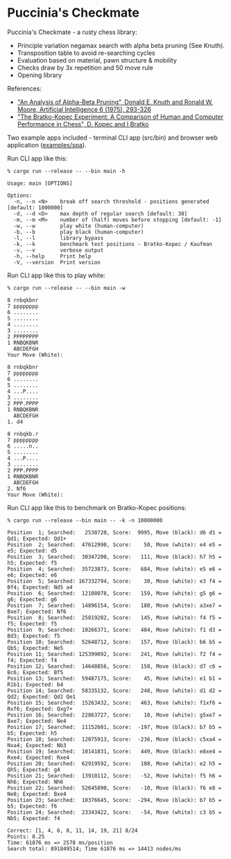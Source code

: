 # Puccinia's Checkmate

Puccinia's Checkmate - a rusty chess library:
* Principle variation negamax search with alpha beta pruning (See Knuth).
* Transposition table to avoid re-searching cycles
* Evaluation based on material, pawn structure & mobility
* Checks draw by 3x repetition and 50 move rule
* Opening library

References:
* ["An Analysis of Alpha-Beta Pruning", Donald E. Knuth and Ronald W. Moore, Artificial Intelligence 6 (1975), 293-326](http://www-public.telecom-sudparis.eu/~gibson/Teaching/Teaching-ReadingMaterial/KnuthMoore75.pdf) 
* ["The Bratko-Kopec Experiment: A Comparison of Human and Computer Performance in Chess", D. Kopec and I Bratko](http://spider.sci.brooklyn.cuny.edu/~kopec)

Two example apps included - terminal CLI app (src/bin) and browser web application ([examples/spa](https://github.com/jesper-olsen/puccinia_s_checkmate/tree/main/examples/spa)).

Run CLI app like this: 

```
% cargo run --release -- --bin main -h 

Usage: main [OPTIONS]

Options:
  -n, --n <N>    break off search threshold - positions generated [default: 1000000]
  -d, --d <D>    max depth of regular search [default: 30]
  -m, --m <M>    number of (half) moves before stopping [default: -1]
  -w, --w        play white (human-computer)
  -b, --b        play black (human-computer)
  -l, --l        library bypass
  -k, --k        benchmark test positions - Bratko-Kopec / Kaufman
  -v, --v        verbose output
  -h, --help     Print help
  -V, --version  Print version

```

Run CLI app like this to play white:
```
% cargo run --release -- --bin main -w 

8 rnbqkbnr
7 pppppppp
6 ........
5 ........
4 ........
3 ........
2 PPPPPPPP
1 RNBQKBNR
  ABCDEFGH
Your Move (White):

8 rnbqkbnr
7 pppppppp
6 ........
5 ........
4 ...P....
3 ........
2 PPP.PPPP
1 RNBQKBNR
  ABCDEFGH
1. d4

8 rnbqkb.r
7 pppppppp
6 .....n..
5 ........
4 ...P....
3 ........
2 PPP.PPPP
1 RNBQKBNR
  ABCDEFGH
2. Nf6
Your Move (White):
```

Run CLI app like this to benchmark on Bratko-Kopec positions:
```
% cargo run --release --bin main -- -k -n 10000000

Position  1; Searched:   2530720, Score:  9995, Move (black): d6 d1 =   Qd1; Expected: Qd1+
Position  2; Searched:  47612990, Score:    50, Move (white): e4 e5 =    e5; Expected: d5
Position  3; Searched:  30347200, Score:   111, Move (black): h7 h5 =    h5; Expected: f5
Position  4; Searched:  35723873, Score:   684, Move (white): e5 e6 =    e6; Expected: e6
Position  5; Searched: 167332794, Score:    30, Move (white): e3 f4 =   Bf4; Expected: Nd5 a4
Position  6; Searched:  12108078, Score:   159, Move (white): g5 g6 =    g6; Expected: g6
Position  7; Searched:  14896154, Score:   180, Move (white): a3xe7 =  Bxe7; Expected: Nf6
Position  8; Searched:  25819202, Score:   145, Move (white): f4 f5 =    f5; Expected: f5
Position  9; Searched:  10266371, Score:   484, Move (white): f1 d3 =   Bd3; Expected: f5
Position 10; Searched:  52648712, Score:   157, Move (black): b6 b5 =   Qb5; Expected: Ne5
Position 11; Searched: 125399092, Score:   241, Move (white): f2 f4 =    f4; Expected: f4
Position 12; Searched:  14648856, Score:   158, Move (black): d7 c6 =   Bc6; Expected: Bf5
Position 13; Searched:  59487175, Score:    45, Move (white): e1 b1 =  R1b1; Expected: b4
Position 14; Searched:  58335132, Score:   248, Move (white): d1 d2 =   Qd2; Expected: Qd2 Qe1
Position 15; Searched:  15263432, Score:   463, Move (white): f1xf6 =  Rxf6; Expected: Qxg7+
Position 16; Searched:  22863727, Score:    10, Move (white): g5xe7 =  Bxe7; Expected: Ne4
Position 17; Searched:  11152601, Score:  -197, Move (black): b7 b5 =    b5; Expected: h5
Position 18; Searched:  12075913, Score:  -236, Move (black): c5xa4 =  Nxa4; Expected: Nb3
Position 19; Searched:  10141831, Score:   449, Move (black): e8xe4 =  Rxe4; Expected: Rxe4
Position 20; Searched:  62919592, Score:   108, Move (white): e2 h5 =   Qh5; Expected: g4
Position 21; Searched:  13910112, Score:   -52, Move (white): f5 h6 =   Nh6; Expected: Nh6
Position 22; Searched:  52645890, Score:   -10, Move (black): f6 e8 =   Ne8; Expected: Bxe4
Position 23; Searched:  10376645, Score:  -294, Move (black): b7 b5 =    b5; Expected: f6
Position 24; Searched:  23343422, Score:   -54, Move (white): c3 b5 =   Nb5; Expected: f4

Correct: [1, 4, 6, 8, 11, 14, 19, 21] 8/24
Points: 8.25
Time: 61876 ms => 2578 ms/position
Search total: 891849514; Time 61876 ms => 14413 nodes/ms
```
